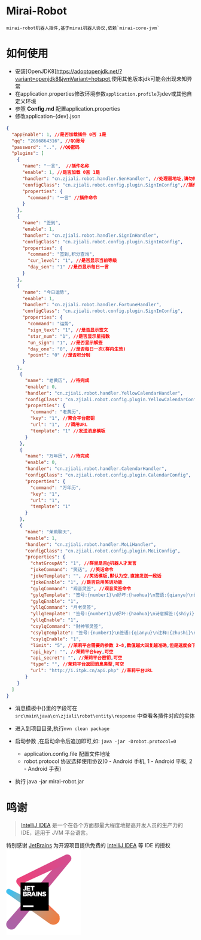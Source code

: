 # Mirai-Robot
    mirai-robot机器人插件,基于mirai机器人协议,依赖`mirai-core-jvm`
# 如何使用
- 安装[OpenJDK8]<https://adoptopenjdk.net/?variant=openjdk8&jvmVariant=hotspot>,使用其他版本jdk可能会出现未知异常
- 在application.properties修改环境参数``application.profile``为dev或其他自定义环境
- 参照 **Config.md** 配置application.properties
- 修改application-{dev}.json
```json
{
  "appEnable": 1, //是否加载插件 0否 1是
  "qq": "2696864316", //QQ账号
  "password": "..", //QQ密码
  "plugins": [
    {
      "name": "一言",  //插件名称
      "enable": 1, //是否加载 0否 1是
      "handler": "cn.zjiali.robot.handler.SenHandler", //处理器地址,请勿修改
      "configClass": "cn.zjiali.robot.config.plugin.SignInConfig",//插件配置项地址,请勿修改
      "properties": {
        "command": "一言" //插件命令
      }
    },
    {
      "name": "签到",
      "enable": 1,
      "handler": "cn.zjiali.robot.handler.SignInHandler",
      "configClass": "cn.zjiali.robot.config.plugin.SignInConfig",
      "properties": {
        "command": "签到,积分查询",
        "cur_level": "1", //是否显示当前等级
        "day_sen": "1" //是否显示每日一言
      }
    },
    {
      "name": "今日运势",
      "enable": 1,
      "handler": "cn.zjiali.robot.handler.FortuneHandler",
      "configClass": "cn.zjiali.robot.config.plugin.SignInConfig",
      "properties": {
        "command": "运势",
        "sign_text": "1", //是否显示签文
        "star_num": "1", //是否显示星指数
        "un_sign": "1", //是否显示解签
        "day_one": "0", //是否每日一次(群内生效)
        "point": "0" //是否积分制
      }
    },
     {
       "name": "老黄历", //待完成
       "enable": 0,
       "handler": "cn.zjiali.robot.handler.YellowCalendarHandler",
       "configClass": "cn.zjiali.robot.config.plugin.YellowCalendarConfig",
       "properties": {
         "command": "老黄历",
         "key": "1", //聚合平台密钥
         "url": "1",  //调用URL
         "template": "1" //发送消息模板
       }
     },
     {
       "name": "万年历", //待完成
       "enable": 0,
       "handler": "cn.zjiali.robot.handler.CalendarHandler",
       "configClass": "cn.zjiali.robot.config.plugin.CalendarConfig",
       "properties": {
         "command": "万年历",
         "key": "1",
         "url": "1",
         "template": "1"
       }
     },
     {
       "name": "茉莉聊天",
       "enable": 1,
       "handler": "cn.zjiali.robot.handler.MoLiHandler",
       "configClass": "cn.zjiali.robot.config.plugin.MoLiConfig",
       "properties": {
         "chatGroupAt": "1", //群里是否@机器人才发言
         "jokeCommand": "笑话", //笑话命令
         "jokeTemplate": "", //笑话模板,默认为空,直接发送一段话
         "jokeEnable": "1", //是否启用笑话功能
         "gylqCommand": "观音灵签", //观音灵签命令
         "gylqTemplate": "签号:{number1}\n好坏:{haohua}\n签语:{qianyu}\n诗意解签:{shiyi}\n白话解签:{jieqian}",
         "gylqEnable": "1",
         "yllqCommand": "月老灵签",
         "yllqTemplate": "签号:{number1}\n好坏:{haohua}\n诗意解签:{shiyi}\n解签:{jieqian}\n注释:{zhushi}\n白话浅释:{baihua}",
         "yllqEnable": "1",
         "csylqCommand": "财神爷灵签",
         "csylqTemplate": "签号:{number1}\n签语:{qianyu}\n注释:{zhushi}\n解签:{jieqian}\n解说:{jieshuo}\n结果:{jieguo}\n婚姻:{hunyin}\n交易:{jiaoyi}\n白话浅释:{baihua}",
         "csylqEnable": "1",
         "limit": "5", //茉莉平台需要的参数 2-8,数值越大回复越准确,但是速度会下降
         "api_key": "", //茉莉平台key,可空
         "api_secret": "", //茉莉平台密钥,可空
         "type": "", //茉莉平台返回消息类型,可空
         "url": "http://i.itpk.cn/api.php" //茉莉平台URL
       }
    }
  ]
}

```
- 消息模板中{}里的字段可在`src\main\java\cn\zjiali\robot\entity\response` 中查看各插件对应的实体

- 进入到项目目录,执行``mvn clean package``
  
- 启动参数 ,在启动命令后追加即可,如: `java -jar -Drobot.protocol=0`
  - application.config.file 配置文件地址
  - robot.protocol 协议选择使用协议(0 - Android 手机, 1 - Android 平板, 2 - Android 手表)

- 执行 java -jar mirai-robot.jar

# 鸣谢

> [IntelliJ IDEA](https://zh.wikipedia.org/zh-hans/IntelliJ_IDEA) 是一个在各个方面都最大程度地提高开发人员的生产力的 IDE，适用于 JVM 平台语言。

特别感谢 [JetBrains](https://www.jetbrains.com/?from=mirai-robot) 为开源项目提供免费的 [IntelliJ IDEA](https://www.jetbrains.com/idea/?from=mirai-robot) 等 IDE 的授权  
[<img src=".github/jetbrains-variant-3.png" width="200"/>](https://www.jetbrains.com/?from=mirai-robot)